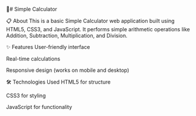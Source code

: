 🧮#  Simple Calculator

📋 About
This is a basic Simple Calculator web application built using HTML5, CSS3, and JavaScript.
It performs simple arithmetic operations like Addition, Subtraction, Multiplication, and Division.

✨ Features
User-friendly interface

Real-time calculations

Responsive design (works on mobile and desktop)

🛠️ Technologies Used
HTML5 for structure

CSS3 for styling

JavaScript for functionality

